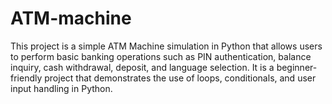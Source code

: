 # ATM-machine
This project is a simple ATM Machine simulation in Python that allows users to perform basic banking operations such as PIN authentication, balance inquiry, cash withdrawal, deposit, and language selection. It is a beginner-friendly project that demonstrates the use of loops, conditionals, and user input handling in Python.

